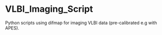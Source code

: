 # VLBI_Imaging_Script
Python scripts using difmap for imaging VLBI data (pre-calibrated e.g with APES).
